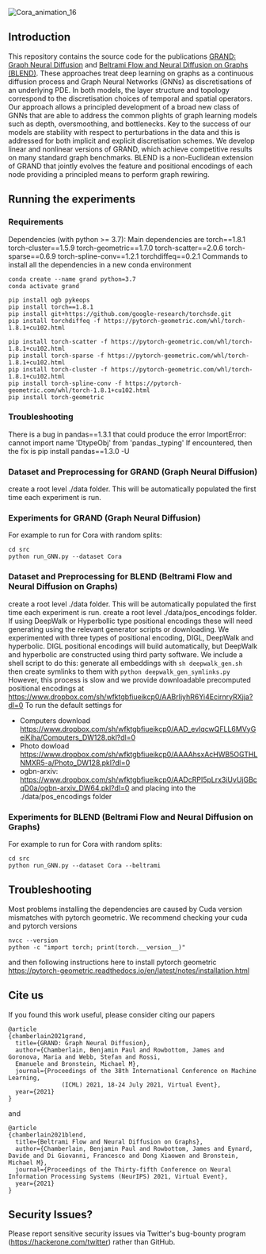![Cora_animation_16](https://user-images.githubusercontent.com/5874124/143270624-265c2d01-39ca-488c-b118-b68f876dfbfa.gif)

## Introduction

This repository contains the source code for the publications [GRAND: Graph Neural Diffusion](https://icml.cc/virtual/2021/poster/8889) and [Beltrami Flow and Neural Diffusion on Graphs (BLEND)](https://arxiv.org/abs/2110.09443).
These approaches treat deep learning on graphs as a continuous diffusion process and Graph Neural
Networks (GNNs) as discretisations of an underlying PDE. In both models, the layer structure and
topology correspond to the discretisation choices
of temporal and spatial operators. Our approach allows a principled development of a broad new
class of GNNs that are able to address the common plights of graph learning models such as
depth, oversmoothing, and bottlenecks. Key to
the success of our models are stability with respect to perturbations in the data and this is addressed for both 
implicit and explicit discretisation schemes. We develop linear and nonlinear
versions of GRAND, which achieve competitive results on many standard graph benchmarks. BLEND is a non-Euclidean extension of GRAND that jointly evolves the feature and positional encodings of each node providing a principled means to perform graph rewiring.

## Running the experiments

### Requirements
Dependencies (with python >= 3.7):
Main dependencies are
torch==1.8.1
torch-cluster==1.5.9
torch-geometric==1.7.0
torch-scatter==2.0.6
torch-sparse==0.6.9
torch-spline-conv==1.2.1
torchdiffeq==0.2.1
Commands to install all the dependencies in a new conda environment
```
conda create --name grand python=3.7
conda activate grand

pip install ogb pykeops
pip install torch==1.8.1
pip install git+https://github.com/google-research/torchsde.git
pip install torchdiffeq -f https://pytorch-geometric.com/whl/torch-1.8.1+cu102.html

pip install torch-scatter -f https://pytorch-geometric.com/whl/torch-1.8.1+cu102.html
pip install torch-sparse -f https://pytorch-geometric.com/whl/torch-1.8.1+cu102.html
pip install torch-cluster -f https://pytorch-geometric.com/whl/torch-1.8.1+cu102.html
pip install torch-spline-conv -f https://pytorch-geometric.com/whl/torch-1.8.1+cu102.html
pip install torch-geometric
```

### Troubleshooting

There is a bug in pandas==1.3.1 that could produce the error ImportError: cannot import name 'DtypeObj' from 'pandas._typing'
If encountered, then the fix is 
pip install pandas==1.3.0 -U

### Dataset and Preprocessing for GRAND (Graph Neural Diffusion)
create a root level ./data folder. This will be automatically populated the first time each experiment is run.

### Experiments for GRAND (Graph Neural Diffusion)
For example to run for Cora with random splits:
```
cd src
python run_GNN.py --dataset Cora 
```

### Dataset and Preprocessing for BLEND (Beltrami Flow and Neural Diffusion on Graphs)
create a root level ./data folder. This will be automatically populated the first time each experiment is run.
create a root level ./data/pos_encodings folder. If using DeepWalk or Hyperbollic type positional encodings these will need generating using the relevant generator scripts or downloading. We experimented with three types of positional encoding, DIGL, DeepWalk and hyperbolic. DIGL positional encodings will build automatically, but DeepWalk and hyperbolic are constructed using third party software. We include a shell script to do this:
generate all embeddings with 
```sh deepwalk_gen.sh```
then create symlinks to them with 
```python deepwalk_gen_symlinks.py```
However, this process is slow and we provide downloadable precomputed positional encodings at 
https://www.dropbox.com/sh/wfktgbfiueikcp0/AABrIjyhR6Yi4EcirnryRXjja?dl=0
To run the default settings for 
- Computers download https://www.dropbox.com/sh/wfktgbfiueikcp0/AAD_evlqcwQFLL6MVyGeiKiha/Computers_DW128.pkl?dl=0
- Photo dowload https://www.dropbox.com/sh/wfktgbfiueikcp0/AAAAhsxAcHWB5OGTHLNMXR5-a/Photo_DW128.pkl?dl=0
- ogbn-arxiv: https://www.dropbox.com/sh/wfktgbfiueikcp0/AADcRPI5pLrx3iUvUjGBcqD0a/ogbn-arxiv_DW64.pkl?dl=0
and placing into the ./data/pos_encodings folder

### Experiments for BLEND (Beltrami Flow and Neural Diffusion on Graphs)
 
For example to run for Cora with random splits:
```
cd src
python run_GNN.py --dataset Cora --beltrami
```

## Troubleshooting 

Most problems installing the dependencies are caused by Cuda version mismatches with pytorch geometric. We recommend checking your cuda and pytorch versions
```
nvcc --version
python -c "import torch; print(torch.__version__)"
```
and then following instructions here to install pytorch geometric
https://pytorch-geometric.readthedocs.io/en/latest/notes/installation.html

## Cite us
If you found this work useful, please consider citing our papers
```
@article
{chamberlain2021grand,
  title={GRAND: Graph Neural Diffusion},
  author={Chamberlain, Benjamin Paul and Rowbottom, James and Goronova, Maria and Webb, Stefan and Rossi, 
  Emanuele and Bronstein, Michael M},
  journal={Proceedings of the 38th International Conference on Machine Learning,
               (ICML) 2021, 18-24 July 2021, Virtual Event},
  year={2021}
}
```
and
```
@article
{chamberlain2021blend,
  title={Beltrami Flow and Neural Diffusion on Graphs},
  author={Chamberlain, Benjamin Paul and Rowbottom, James and Eynard, Davide and Di Giovanni, Francesco and Dong Xiaowen and Bronstein, Michael M},
  journal={Proceedings of the Thirty-fifth Conference on Neural Information Processing Systems (NeurIPS) 2021, Virtual Event},
  year={2021}
}
```




## Security Issues?
Please report sensitive security issues via Twitter's bug-bounty program (https://hackerone.com/twitter) rather than GitHub.


